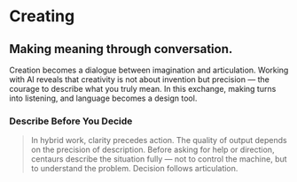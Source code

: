 # Creating

## Making meaning through conversation.

Creation becomes a dialogue between imagination and articulation. Working with AI reveals that creativity is not about invention but precision — the courage to describe what you truly mean. In this exchange, making turns into listening, and language becomes a design tool.

### Describe Before You Decide

> In hybrid work, clarity precedes action. The quality of output depends on the precision of description. Before asking for help or direction, centaurs describe the situation fully — not to control the machine, but to understand the problem. Decision follows articulation.
